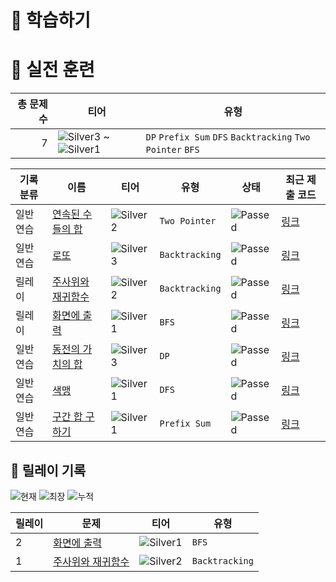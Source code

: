 # 📖 학습하기

# 🥇 실전 훈련
|총 문제 수|티어|유형|
|---:|---|---|
|7|![Silver3][s3] ~ ![Silver1][s1]|`DP` `Prefix Sum` `DFS` `Backtracking` `Two Pointer` `BFS`|

|기록분류|이름|티어|유형|상태|최근 제출 코드|
|---|---|---|---|---|---|
|일반 연습|[연속된 수들의 합](https://www.codetree.ai/training-field/search/problems/sum-of-consecutive-numbers)|![Silver2][s2]|`Two Pointer`|![Passed][passed]|[링크](https://github.com/cjfal2/codetree-TILs/blob/main/241101/%EC%97%B0%EC%86%8D%EB%90%9C%20%EC%88%98%EB%93%A4%EC%9D%98%20%ED%95%A9/sum-of-consecutive-numbers.js)|
|일반 연습|[로또](https://www.codetree.ai/training-field/search/problems/lotto)|![Silver3][s3]|`Backtracking`|![Passed][passed]|[링크](https://github.com/cjfal2/codetree-TILs/blob/main/241101/%EB%A1%9C%EB%98%90/lotto.js)|
|릴레이|[주사위와 재귀함수](https://www.codetree.ai/training-field/search/problems/dice-and-recursive-function)|![Silver2][s2]|`Backtracking`|![Passed][passed]|[링크](https://github.com/cjfal2/codetree-TILs/blob/main/241101/%EC%A3%BC%EC%82%AC%EC%9C%84%EC%99%80%20%EC%9E%AC%EA%B7%80%ED%95%A8%EC%88%98/dice-and-recursive-function.js)|
|릴레이|[화면에 출력](https://www.codetree.ai/training-field/search/problems/output-to-screen)|![Silver1][s1]|`BFS`|![Passed][passed]|[링크](https://github.com/cjfal2/codetree-TILs/blob/main/241101/%ED%99%94%EB%A9%B4%EC%97%90%20%EC%B6%9C%EB%A0%A5/output-to-screen.js)|
|일반 연습|[동전의 가치의 합](https://www.codetree.ai/training-field/search/problems/sum-of-the-values-of-coins)|![Silver3][s3]|`DP`|![Passed][passed]|[링크](https://github.com/cjfal2/codetree-TILs/blob/main/241101/%EB%8F%99%EC%A0%84%EC%9D%98%20%EA%B0%80%EC%B9%98%EC%9D%98%20%ED%95%A9/sum-of-the-values-of-coins.js)|
|일반 연습|[색맹](https://www.codetree.ai/training-field/search/problems/color-blindness)|![Silver1][s1]|`DFS`|![Passed][passed]|[링크](https://github.com/cjfal2/codetree-TILs/blob/main/241101/%EC%83%89%EB%A7%B9/color-blindness.js)|
|일반 연습|[구간 합 구하기](https://www.codetree.ai/training-field/search/problems/find-the-sum-of-intervals)|![Silver1][s1]|`Prefix Sum`|![Passed][passed]|[링크](https://github.com/cjfal2/codetree-TILs/blob/main/241101/%EA%B5%AC%EA%B0%84%20%ED%95%A9%20%EA%B5%AC%ED%95%98%EA%B8%B0/find-the-sum-of-intervals.js)|


## 🏃 릴레이 기록
![현재](https://img.shields.io/badge/현재_릴레이-2-%235cb85c.svg?for-the-badge)
![최장](https://img.shields.io/badge/최장_릴레이-5-%23E34F26.svg?for-the-badge)
![누적](https://img.shields.io/badge/누적_릴레이-7-%2300599C.svg?for-the-badge)

|릴레이|문제|티어|유형|
|---|---|---|---|
|2|[화면에 출력](https://www.codetree.ai/training-field/search/problems/output-to-screen)|![Silver1][s1]|`BFS`|
|1|[주사위와 재귀함수](https://www.codetree.ai/training-field/search/problems/dice-and-recursive-function)|![Silver2][s2]|`Backtracking`|










[b5]: https://img.shields.io/badge/Bronze_5-%235D3E31.svg
[b4]: https://img.shields.io/badge/Bronze_4-%235D3E31.svg
[b3]: https://img.shields.io/badge/Bronze_3-%235D3E31.svg
[b2]: https://img.shields.io/badge/Bronze_2-%235D3E31.svg
[b1]: https://img.shields.io/badge/Bronze_1-%235D3E31.svg
[s5]: https://img.shields.io/badge/Silver_5-%23394960.svg
[s4]: https://img.shields.io/badge/Silver_4-%23394960.svg
[s3]: https://img.shields.io/badge/Silver_3-%23394960.svg
[s2]: https://img.shields.io/badge/Silver_2-%23394960.svg
[s1]: https://img.shields.io/badge/Silver_1-%23394960.svg
[g5]: https://img.shields.io/badge/Gold_5-%23FFC433.svg
[g4]: https://img.shields.io/badge/Gold_4-%23FFC433.svg
[g3]: https://img.shields.io/badge/Gold_3-%23FFC433.svg
[g2]: https://img.shields.io/badge/Gold_2-%23FFC433.svg
[g1]: https://img.shields.io/badge/Gold_1-%23FFC433.svg
[p5]: https://img.shields.io/badge/Platinum_5-%2376DDD8.svg
[p4]: https://img.shields.io/badge/Platinum_4-%2376DDD8.svg
[p3]: https://img.shields.io/badge/Platinum_3-%2376DDD8.svg
[p2]: https://img.shields.io/badge/Platinum_2-%2376DDD8.svg
[p1]: https://img.shields.io/badge/Platinum_1-%2376DDD8.svg
[passed]: https://img.shields.io/badge/Passed-%23009D27.svg
[failed]: https://img.shields.io/badge/Failed-%23D24D57.svg
[easy]: https://img.shields.io/badge/쉬움-%235cb85c.svg?for-the-badge
[medium]: https://img.shields.io/badge/보통-%23FFC433.svg?for-the-badge
[hard]: https://img.shields.io/badge/어려움-%23D24D57.svg?for-the-badge